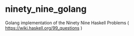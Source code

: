 # ninety_nine_golang
Golang implementation of the Ninety Nine Haskell Problems ( https://wiki.haskell.org/99_questions )
